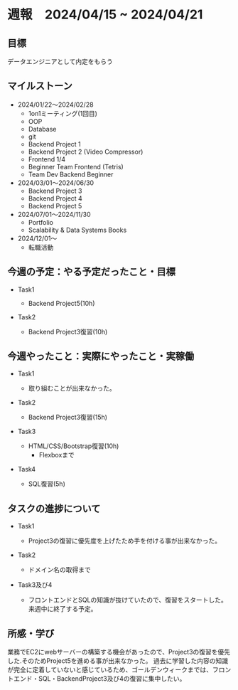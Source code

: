 # 週報　2024/04/15 ~ 2024/04/21

## 目標
データエンジニアとして内定をもらう

## マイルストーン
- 2024/01/22〜2024/02/28
    - 1on1ミーティング(1回目)
    - OOP
    - Database
    - git
    - Backend Project 1
    - Backend Project 2 (Video Compressor)
    - Frontend 1/4
    - Beginner Team Frontend (Tetris)
    - Team Dev Backend Beginner
- 2024/03/01〜2024/06/30
    - Backend Project 3
    - Backend Project 4
    - Backend Project 5 
- 2024/07/01〜2024/11/30
    - Portfolio
    - Scalability & Data Systems Books
- 2024/12/01〜
    - 転職活動

## 今週の予定：やる予定だったこと・目標
- Task1
    - Backend Project5(10h)

- Task2
    - Backend Project3復習(10h)

## 今週やったこと：実際にやったこと・実稼働
- Task1
    - 取り組むことが出来なかった。

- Task2
    - Backend Project3復習(15h)

- Task3
    - HTML/CSS/Bootstrap復習(10h)
        - Flexboxまで

- Task4
    - SQL復習(5h)

## タスクの進捗について
- Task1
    - Project3の復習に優先度を上げたため手を付ける事が出来なかった。

- Task2
    - ドメイン名の取得まで

- Task3及び4
    - フロントエンドとSQLの知識が抜けていたので、復習をスタートした。来週中に終了する予定。
    
## 所感・学び
業務でEC2にwebサーバーの構築する機会があったので、Project3の復習を優先した.そのためProject5を進める事が出来なかった。
過去に学習した内容の知識が完全に定着していないと感じているため、ゴールデンウィークまでは、フロントエンド・SQL・BackendProject3及び4の復習に集中したい。